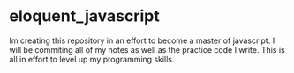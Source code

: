 # eloquent_javascript
Im creating this repository in an effort to become a master of javascript. I will be commiting all of my notes as well as the practice code I write. This is all in effort to level up my programming skills.
